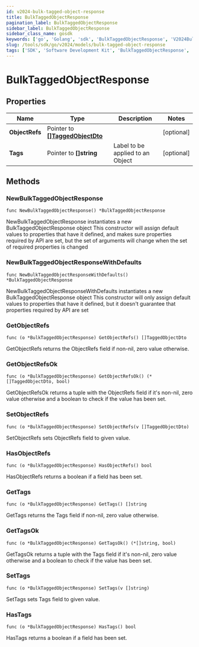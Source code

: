 ```yaml
---
id: v2024-bulk-tagged-object-response
title: BulkTaggedObjectResponse
pagination_label: BulkTaggedObjectResponse
sidebar_label: BulkTaggedObjectResponse
sidebar_class_name: gosdk
keywords: ['go', 'Golang', 'sdk', 'BulkTaggedObjectResponse', 'V2024BulkTaggedObjectResponse'] 
slug: /tools/sdk/go/v2024/models/bulk-tagged-object-response
tags: ['SDK', 'Software Development Kit', 'BulkTaggedObjectResponse', 'V2024BulkTaggedObjectResponse']
---
```


# BulkTaggedObjectResponse

## Properties

Name | Type | Description | Notes
------------ | ------------- | ------------- | -------------
**ObjectRefs** | Pointer to [**[]TaggedObjectDto**](tagged-object-dto) |  | [optional] 
**Tags** | Pointer to **[]string** | Label to be applied to an Object | [optional] 

## Methods

### NewBulkTaggedObjectResponse

`func NewBulkTaggedObjectResponse() *BulkTaggedObjectResponse`

NewBulkTaggedObjectResponse instantiates a new BulkTaggedObjectResponse object
This constructor will assign default values to properties that have it defined,
and makes sure properties required by API are set, but the set of arguments
will change when the set of required properties is changed

### NewBulkTaggedObjectResponseWithDefaults

`func NewBulkTaggedObjectResponseWithDefaults() *BulkTaggedObjectResponse`

NewBulkTaggedObjectResponseWithDefaults instantiates a new BulkTaggedObjectResponse object
This constructor will only assign default values to properties that have it defined,
but it doesn't guarantee that properties required by API are set

### GetObjectRefs

`func (o *BulkTaggedObjectResponse) GetObjectRefs() []TaggedObjectDto`

GetObjectRefs returns the ObjectRefs field if non-nil, zero value otherwise.

### GetObjectRefsOk

`func (o *BulkTaggedObjectResponse) GetObjectRefsOk() (*[]TaggedObjectDto, bool)`

GetObjectRefsOk returns a tuple with the ObjectRefs field if it's non-nil, zero value otherwise
and a boolean to check if the value has been set.

### SetObjectRefs

`func (o *BulkTaggedObjectResponse) SetObjectRefs(v []TaggedObjectDto)`

SetObjectRefs sets ObjectRefs field to given value.

### HasObjectRefs

`func (o *BulkTaggedObjectResponse) HasObjectRefs() bool`

HasObjectRefs returns a boolean if a field has been set.

### GetTags

`func (o *BulkTaggedObjectResponse) GetTags() []string`

GetTags returns the Tags field if non-nil, zero value otherwise.

### GetTagsOk

`func (o *BulkTaggedObjectResponse) GetTagsOk() (*[]string, bool)`

GetTagsOk returns a tuple with the Tags field if it's non-nil, zero value otherwise
and a boolean to check if the value has been set.

### SetTags

`func (o *BulkTaggedObjectResponse) SetTags(v []string)`

SetTags sets Tags field to given value.

### HasTags

`func (o *BulkTaggedObjectResponse) HasTags() bool`

HasTags returns a boolean if a field has been set.



